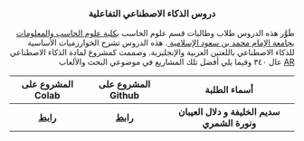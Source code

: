 <h3 align="center"><div class="arafontB"> دروس الذكاء الاصطناعي التفاعلية   </div></h3>
<div class="arafont" align="right">
طَوَّر هذه الدروس طلاب وطالبات قسم علوم الحاسب <a href="https://units.imamu.edu.sa/colleges/ComputerAndInformation/Pages/default.aspx"> بكلية علوم الحاسب والمعلومات </a><a href ="https://imamu.edu.sa/">بجامعة الإمام محمد بن سعود الإسلامية </a>. 
هذه الدروس تشرح الخوارزميات الأساسية للذكاء الاصطناعي باللغتين العربية والإنجليزية. وصممت كمشروع لمادة الذكاء الاصطناعي عال ٣٤٠
وفيما يلي أفضل تلك المشاريع في  موضوعي البحث والألعاب 
<a href="index.html">AR</a>
</div>

<table dir ="rtl">
  <thead class="arafontB">
    <tr>
    <th>
                أسماء الطلبة
    </th>
    <th>
                المشروع على Github
    </th>
     <th>
                المشروع على Colab
    </th>
    </tr>
  </thead>
  <tbody class="arafont">
    <tr>
    <th>
سديم الخليفة و دلال العيبان ونورة الشمري
    </th>
    <th>
      <a href="https://github.com/IMISU-CS340/ph1-Group05-DalalNorahSadeem">رابط</a>
    </th>
    <th>
      <a href="https://colab.research.google.com/drive/1YBM745iA-Z2vKwn01Z6rxVNk7ukdeOWS?usp=sharing">رابط</a>
    </th>
    </tr>
  </tbody>
</table>


